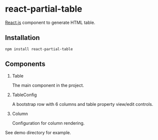 # react-partial-table

[React.js](http://facebook.github.io/react/) component to generate HTML table.

## Installation

    npm install react-partial-table

## Components

1. Table

    The main component in the project.

2. TableConfig

    A bootstrap row with 6 columns and table property view/edit controls.

3. Column

	Configuration for column rendering.


See demo directory for example.
